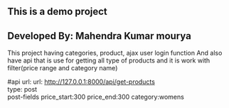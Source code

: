 ## This is a demo project
## Developed By: Mahendra Kumar mourya
This project having categories, product, ajax user login function
And also have api that is use for getting all type of products and it is work with filter(price range and category name)

#api url:
url:    http://127.0.0.1:8000/api/get-products <br>
type:   post<br>
post-fields
        price_start:300
        price_end:300
        category:womens

